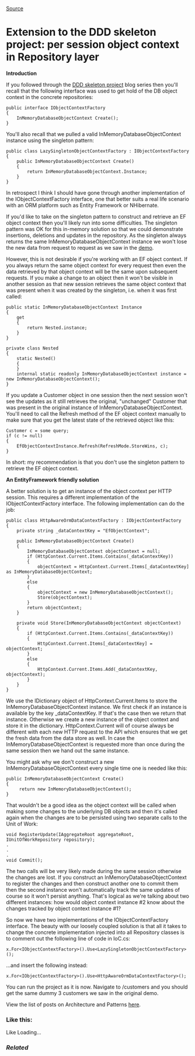 [Source](http://dotnetcodr.com/2014/03/31/extension-to-the-ddd-skeleton-project-per-session-object-context-in-repository-layer/ "Permalink to Extension to the DDD skeleton project: per session object context in Repository layer")

# Extension to the DDD skeleton project: per session object context in Repository layer

**Introduction**

If you followed through the [DDD skeleton project][1] blog series then you'll recall that the following interface was used to get hold of the DB object context in the concrete repositories:



    public interface IObjectContextFactory
    {
    	InMemoryDatabaseObjectContext Create();
    }


You'll also recall that we pulled a valid InMemoryDatabaseObjectContext instance using the singleton pattern:



    public class LazySingletonObjectContextFactory : IObjectContextFactory
    {
    	public InMemoryDatabaseObjectContext Create()
    	{
    		return InMemoryDatabaseObjectContext.Instance;
    	}
    }


In retrospect I think I should have gone through another implementation of the IObjectContextFactory interface, one that better suits a real life scenario with an ORM platform such as Entity Framework or NHibernate.

If you'd like to take on the singleton pattern to construct and retrieve an EF object context then you'll likely run into some difficulties. The singleton pattern was OK for this in-memory solution so that we could demonstrate insertions, deletions and updates in the repository. As the singleton always returns the same InMemoryDatabaseObjectContext instance we won't lose the new data from request to request as we saw in the [demo][2].

However, this is not desirable if you're working with an EF object context. If you always return the same object context for every request then even the data retrieved by that object context will be the same upon subsequent requests. If you make a change to an object then it won't be visible in another session as that new session retrieves the same object context that was present when it was created by the singleton, i.e. when it was first called:



    public static InMemoryDatabaseObjectContext Instance
    {
    	get
    	{
    		return Nested.instance;
    	}
    }

    private class Nested
    {
    	static Nested()
    	{
    	}
    	internal static readonly InMemoryDatabaseObjectContext instance = new InMemoryDatabaseObjectContext();
    }


If you update a Customer object in one session then the next session won't see the updates as it still retrieves the original, "unchanged" Customer that was present in the original instance of InMemoryDatabaseObjectContext. You'll need to call the Refresh method of the EF object context manually to make sure that you get the latest state of the retrieved object like this:



    Customer c = some query;
    if (c != null)
    {
    	EfObjectContextInstance.Refresh(RefreshMode.StoreWins, c);
    }


In short: my recommendation is that you don't use the singleton pattern to retrieve the EF object context.

**An EntityFramework friendly solution**

A better solution is to get an instance of the object context per HTTP session. This requires a different implementation of the IObjectContextFactory interface. The following implementation can do the job:



    public class HttpAwareOrmDataContextFactory : IObjectContextFactory
    {
    	private string _dataContextKey = "EfObjectContext";

    	public InMemoryDatabaseObjectContext Create()
    	{
    		InMemoryDatabaseObjectContext objectContext = null;
    		if (HttpContext.Current.Items.Contains(_dataContextKey))
    		{
    			objectContext = HttpContext.Current.Items[_dataContextKey] as InMemoryDatabaseObjectContext;
    		}
    		else
    		{
    			objectContext = new InMemoryDatabaseObjectContext();
    			Store(objectContext);
    		}
    		return objectContext;
    	}

    	private void Store(InMemoryDatabaseObjectContext objectContext)
    	{
    		if (HttpContext.Current.Items.Contains(_dataContextKey))
    		{
    			HttpContext.Current.Items[_dataContextKey] = objectContext;
    		}
    		else
    		{
    			HttpContext.Current.Items.Add(_dataContextKey, objectContext);
    		}
    	}
    }


We use the IDictionary object of HttpContext.Current.Items to store the InMemoryDatabaseObjectContext instance. We first check if an instance is available by the key _dataContextKey. If that's the case then we return that instance. Otherwise we create a new instance of the object context and store it in the dictionary. HttpContext.Current will of course always be different with each new HTTP request to the API which ensures that we get the fresh data from the data store as well. In case the InMemoryDatabaseObjectContext is requested more than once during the same session then we hand out the same instance.

You might ask why we don't construct a new InMemoryDatabaseObjectContext every single time one is needed like this:



    public InMemoryDatabaseObjectContext Create()
    {
         return new InMemoryDatabaseObjectContext();
    }


That wouldn't be a good idea as the object context will be called when making some changes to the underlying DB objects and then it's called again when the changes are to be persisted using two separate calls to the Unit of Work:



    void RegisterUpdate(IAggregateRoot aggregateRoot, IUnitOfWorkRepository repository);
    .
    .
    .
    void Commit();


The two calls will be very likely made during the same session otherwise the changes are lost. If you construct an InMemoryDatabaseObjectContext to register the changes and then construct another one to commit them then the second instance won't automatically track the same updates of course so it won't persist anything. That's logical as we're talking about two different instances: how would object context instance #2 know about the changes tracked by object context instance #1?

So now we have two implementations of the IObjectContextFactory interface. The beauty with our loosely coupled solution is that all it takes to change the concrete implementation injected into all Repository classes is to comment out the following line of code in IoC.cs:



    x.For<IObjectContextFactory>().Use<LazySingletonObjectContextFactory>();


…and insert the following instead:



    x.For<IObjectContextFactory>().Use<HttpAwareOrmDataContextFactory>();


You can run the project as it is now. Navigate to /customers and you should get the same dummy 3 customers we saw in the original demo.

View the list of posts on Architecture and Patterns [here][3].

### Like this:

Like Loading...

### _Related_

[1]: http://dotnetcodr.com/2013/09/12/a-model-net-web-service-based-on-domain-driven-design-part-1-introduction/ "A model .NET web service based on Domain Driven Design Part 1: introduction"
[2]: http://dotnetcodr.com/2013/10/14/a-model-net-web-service-based-on-domain-driven-design-part-10-tests-and-conclusions/ "A model .NET web service based on Domain Driven Design Part 10: tests and conclusions"
[3]: http://dotnetcodr.com/architecture-and-patterns/ "Architecture and patterns"
